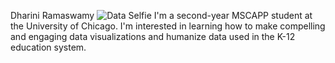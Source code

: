 Dharini Ramaswamy
![Data Selfie](/assets/images/data_selfie.jpg)
I'm a second-year MSCAPP student at the University of Chicago. I'm interested in learning how to make compelling and engaging data visualizations and humanize data used in the K-12 education system.
